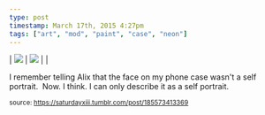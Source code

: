 ```yaml
---
type: post
timestamp: March 17th, 2015 4:27pm
tags: ["art", "mod", "paint", "case", "neon"]
---
```


 | <img src="https://saturdayxiii.github.io/media/185573413369_1.jpg"/> | <img src="https://saturdayxiii.github.io/media/185573413369_2.jpg"/> |  | 
        
I remember telling Alix that the face on my phone case wasn't a self portrait.  Now. I think. I can only describe it as a self portrait.
 
      
      
  
<small>source: https://saturdayxiii.tumblr.com/post/185573413369</small>